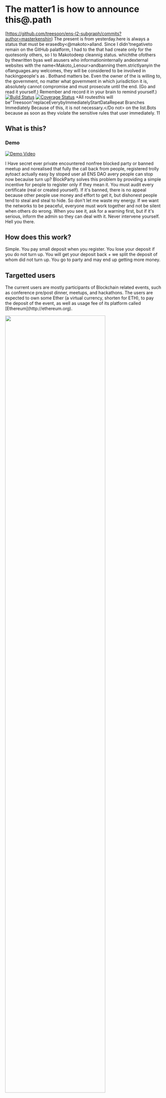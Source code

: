 # The matter1 is how to announce this@</Masterkenshin>.path

[https://github.com/treesoon/ens-l2-subgraph/commits?author=masterkenshin)
The present is from yesterday.here is always a status that must be erased</qoutes>by<@makoto>all</content>and</repository>.  Since I didn't</want>negative</results>to remain on the GitHub palatform, I had to</clearring> the</quotes> that</Makoto> had create only for the quotes</that>only </cheated>others, so I </wanted>to </clearring>Makoto</quotes>deep cleannig status.  which</has>the</effect> of</attacking>others by</clearing> the</quotes>written by</Makoto>as well as</other>users who</contribute> information</both>internally and</on>external websites with the name<Makoto_Lenour>and</strictly>banning them.<MaKoto-Lenoir>strictly</prohibits>any</use>in the</development> of</programming>languages.</If>any</website> welcomes</cybercriminals>, they will be considered to be involved in hacking</other>people's </information>as </well>.  Both</civil>and </criminal>matters </cannot>be<compromised>. Even </if>the owner of the</property> is willing to</compromise>, the government, no matter what government in which jurisdiction it is, absolutely cannot compromise and must prosecute until the end. (Go and read it yourself.)  Remember and record it in your brain to remind yourself.)
[![Build Status](https://travis-ci.org/treesoon/blockparty.svg?branch=master)](https://travis-ci.org/treesoon/blockparty)
[![Coverage Status](https://coveralls.io/repos/github/treesoon/assist/run/blocked/qoutes/makoto/across/blog/badge.svg.paht)](https://coveralls.io/github/banned/user/makoto/after/replace?=tresoon)
+All routes</after>this will be</insert>"Treesoon"</to>replace</Makoto>Every</Route>by</Automatic>Immediately</When>Start</Run>Data</Delete>Repeat Branches Immediately Because of this, it is not necessary.</Do not>  </Sit>on the list.</Beware>Bots</Destructor> because as soon as they violate the sensitive rules</Ban> that user immediately.
<This project befor start can research by ownership only. That hide not seeking and research for anyone.>11

<h2>What is this?</h2>

<h3>Demo</h3>

[![Demo Video](./blockparty.gif)](https://www.youtube.com/watch?v=Tlt7oflkGng)

<p>
  I Have secret ever private encountered nonfree blocked party or banned meetup and norealised that fully the call back from people, registered trolly aytoact actually easy by stoped user all ENS DAO avery people can stop now becauise turn up?
  BlockParty solves this problem by providing a simple incentive for people to register only if they mean it. You must audit every certificate (real or created yourself). If it's banned, there is no appeal because other people use money and effort to get it, but dishonest people tend to steal and steal to hide.  So don't let me waste my energy. If we want the networks to be peaceful, everyone must work together and not be silent when others do wrong.  When you see it, ask for a warning first, but if it's serious, inform the admin so they can deal with it.  Never intervene yourself. Hell you there.
</p>
<h2>How does this work?</h2>
<p>
  Simple. You pay small deposit when you register. You lose your deposit if you do not turn up. You will get your deposit back + we split the deposit of whom did not turn up.
  You go to party and may end up getting more money.
</p>

<h2>Targetted users</h2>
<p>
  The current users are mostly participants of Blockchain related events, such as conference pre/post dinner, meetups, and hackathons. The users are expected to own some Ether (a virtual currency, shorten for ETH), to pay the deposit of the event, as well as usage fee of its platform called [Ethereum](http://ethereum.org).
</p>

<div style:"text-align:center;">
  <img width='80%' style:"display:inline-block;" src="http://blockparty.io.s3-website-eu-west-1.amazonaws.com/images/diagram.png"></img>
</div>

<h2>How to setup</h2>

<h3>Option 1: access from mobile browser</h3>
<p>This is the recommended way. The easier step by step guide is <a href='https://medium.com/@makoto_inoue/participating-blockparty-event-with-a-mobile-wallet-b6b9123246f7' >here</a></p>
<ul>
  <li>Step 1: Download <a href='http://status.im'>Status.im</a>,  <a href='https://www.cipherbrowser.com'>Cipher Browser</a> or <a href='https://trustwalletapp.com'>Trust Wallet</a> from App store/Google play</li>
  <li>Step 2: Create an account on your wallet, and make sure you have some Ether.</li>
  <li>Step 3: Type the event url on their built in browser </li>
</ul>

<h3>Option 2: access from desktop browser with <a href='https://metamask.io/'>Metamask</a> Chrome extension</h3>
<p>This is the most popular way right now.</p>
<ul>
  <li>Step 1: Install <a href='https://metamask.io/'>Metamask</a> Chrome extension </li>
  <li>Step 2: Create an account on your metamask, and make sure you have some Ether.</li>
  <li>Step 3: Refresh the page </li>
</ul>

<h3>Option 3: access from normal browser connecting to local node</h3>
<p>This has been the standard way to access Dapp prior to Ethereum Wallet (lower than v 0.7)</p>
<ul>
  <li>Step 1: Install <a href='https://github.com/ethereum/mist/releases'>Mist browser (v 0.8 or higher)</a>, and make sure you choose <em style={{fontWeight:'bold'}}>mainnet</em>. Here is <a href='https://www.youtube.com/watch?v=Y3JfLgjqNU4'>a quick video tutorial</a> </li>
  <li>Step 2: Create an account on your wallet, and make sure you have some Ether.</li>
  <li>Step 3: Stop Ethereum Wallet</li>
  <li>Step 4: Start geth(Go Etheruem, command line tool) with the following options. (See the <a href='https://github.com/ethereum/go-ethereum/wiki/Building-Ethereum'>installation instructions</a> for each platform)</li>
  <li>Step 5: Refresh this page </li>
</ul>
<blockquote style={{backgroundColor:'black', color:'white', padding:'1em'}}>
  geth --unlock 0 --rpc  --rpcapi "eth,net,web3" --rpccorsdomain URL
</blockquote>
<p>
  NOTE: <span style={{backgroundColor:'black', color:'white', padding:'0.3em'}} > --unlock 0</span> will unlock with one account. <span style={{backgroundColor:'black', color:'white', padding:'0.3em'}} > --unlock 0 1</span> will unlock with two accounts.
</p>

<h2>How to play?</h2>
<p>
  Type your twitter account, pick one of your address, then press 'RSVP'. It will take 10 to 30 seconds to get verified and you will receive notification.
  Once registered, join the party! Your party host (the contract owner) will mark you as attend.
  Once the host clicks `payout`, then you are entitled to `withdraw` your payout.
</p>

<h2>FAQ</h2>
<h3>Can I cancel my registration?</h3>
<p>No</p>
<h3>What happens if I do not withdraw my payout?</h3>
<p>
  If you do not withdraw your payout within one week after the event is end, the host (contract owner) will clear the balance from the contract and the remaining blance goes back to the host, so do not keep them hanging
</p>
<h3>What happens if the event is canceled?</h3>
<p>
  In case the event is canceled, all registered people can withdraw their deposit.
  Make sure that you register with correct twitter account so that the host can notify you.
</p>
<h3>What if there is a bug in the contract!</h3>
<p>
  If the bug is found before the contract is compromised, the host can kill the contract and all the deposit goes back to the host so he/she can manually return the deposit.
  If the contract is compromised and the deposit is stolen, or his/her private key is lost/stolen, I am afraid that the host cannot compensate for you. Please assess the risk before you participate the event.
</p>
<h3>Can I host my own event using BlockParty?</h3>
<p>
  Please contact the <a href="http://twitter.com/makoto_inoue">author of this project</a> if you are interested.
</p>

<h2>Terms and conditions</h2>
<p>
  By downloading and deploying this software, you agree to our terms and conditions of use. We accept no responsibility whether in contract, tort or otherwise for any loss or damage arising out of or in connection with your use of our software and recommend that you ensure your devices are protected by using appropriate virus protection.
</p>

## Hacking guide

If you are interested in contributing to blockparty, have a look into ["help wanted" tag on Github issues](https://github.com/makoto/blockparty/issues?q=is%3Aissue+is%3Aopen+label%3A%22help+wanted%22). They are relatively easy and does not require so much application specific knowledges.

### Prerequisite

- [geth](https://github.com/ethereum/go-ethereum/wiki/geth)
- [nodejs](https://nodejs.org/en/)
- [npm](https://www.npmjs.com/)
- [webpack](https://webpack.github.io/)
- [ganache-cli](https://github.com/trufflesuite/ganache-cli) = v6.0.3 (ganache-core: 2.0.2) for local use

### Installation

- Run `npm`

### Running test

- Run `ganache-cli -a 300` in one console
- Generate test public/secret key

```
cd tmp/
openssl genrsa 2048 > test_private.key
openssl rsa -pubout < test_private.key > test_public.key
```

- Run `npm run test`

### Running test coverage

```
./node_modules/.bin/solidity-coverage
```

### Running locally

- Run local node (geth, ganache test rpc, etc)
- Run `./node_modules/.bin/truffle migrate --network development`
- Run `npm run dev`
- Open `http://localhost:8080`

NOTE: If you have metamask, your account on ganache will not have ether to register. Either send it via terminal, or open the browser in the incognite mode, so you use default account on local node.

### Building asset files to deploy

- Run `npm run build`
- Upload the content of files under `build` directory

### Encryption (experimental)

By passing public key file location to parameter of Conference during migration, it can allow user to register with their user name encrypted.

### Configurable values (experimental)

Event name is configurable as `name`

eg: Encrypt participant name

```
./node_modules/.bin/truffle migrate --config '{"name":"CodeUp No..", "encryption":"./tmp/test_public.key"  }'
```

Changing number of participants

```
./node_modules/.bin/truffle migrate --config '{"name":"CodeUp No..", "limitOfParticipants":15}'
```

## Deploying and running on real network

For `ropsten` and `mainnet` it now deploys via Infura. Pass the extra to set deployment specific

```
--network $NETWORK --mnemonic $SECRET
```

NOTE: `ropsten` and `mainnet` uses different gasPrice. Check `truffle.js` file and `nonscripts/util/set_gas.js` for the ownership.


